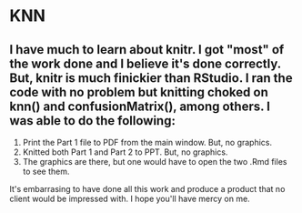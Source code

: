 # KNN

## I have much to learn about knitr.  I got "most" of the work done and I believe it's done correctly.  But, knitr is much finickier than RStudio.  I ran the code with no problem but knitting choked on knn() and confusionMatrix(), among others.  I was able to do the following:
  1. Print the Part 1 file to PDF from the main window. But, no graphics. 
  2. Knitted both Part 1 and Part 2 to PPT.  But, no graphics.  
  3. The graphics are there, but one would have to open the two .Rmd files to see them.  
 
 It's embarrasing to have done all this work and produce a product that no client would be impressed with.  I hope you'll have mercy on me.  
